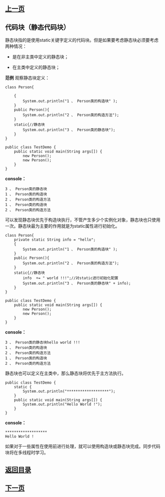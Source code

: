 ## [上一页](course48)

##  代码块（静态代码块）

静态块指的是使用static关键字定义的代码块。但是如果要考虑静态块必须要考虑两种情况：

- 是在非主类中定义的静态块；

- 在主类中定义的静态块；


**范例** 观察静态块定义：

	class Person{
	
		{
			System.out.println("1 、 Person类的构造块" );
		}
		public Person(){
			System.out.println("2 、 Person类的构造方法");
		}
		static{//静态块
			System.out.println("3 、 Person类的静态块");
		}
	}
	
	public class TestDemo {
		public static void main(String args[]) {
			new Person();
			new Person();
		}
	}

**console：**
	
	3 、 Person类的静态块
	1 、 Person类的构造块
	2 、 Person类的构造方法
	1 、 Person类的构造块
	2 、 Person类的构造方法

可以发现静态块优先于构造块执行，不管产生多少个实例化对象，静态块也只使用一次。静态块最为主要的作用就是为static属性进行初始化。

	class Person{
		private static String info = "hello";
		{
			System.out.println("1 、 Person类的构造块" );
		}
		public Person(){
			System.out.println("2 、 Person类的构造方法");
		}
		static{//静态块
			info  += " world !!!";//对static进行初始化配置
			System.out.println("3 、 Person类的静态块" + info);
		}
	}
	
	public class TestDemo {
		public static void main(String args[]) {
			new Person();
			new Person();
		}
	}

**console：**

	3 、 Person类的静态块hello world !!!
	1 、 Person类的构造块
	2 、 Person类的构造方法
	1 、 Person类的构造块
	2 、 Person类的构造方法

静态块也可以定义在主类中，那么静态块将优先于主方法执行。

	public class TestDemo {
		static {
			System.out.println("*******************");
		}
		public static void main(String args[]) {
			System.out.println("Hello World !");
		}
	}

**console：**

	*******************
	Hello World !

如果对于一些属性在使用前进行处理，就可以使用构造块或静态块完成。同步代码块将在多线程时学习。


## [返回目录](https://wuchengcheng110120.github.io/learnJava)
## [下一页](course50)
